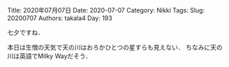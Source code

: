 ﻿Title: 2020年07月07日
Date: 2020-07-07
Category: Nikki
Tags: 
Slug: 20200707
Authors: takala4
Day: 193



七夕ですね．

本日は生憎の天気で天の川はおろかひとつの星すらも見えない．
ちなみに天の川は英語でMilky Wayだそう．